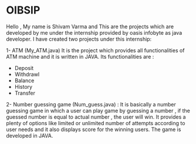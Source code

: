 # OIBSIP
Hello , My name is Shivam Varma and
This are the projects which are developed by me under the internship provided by oasis infobyte as java developer.
I have created two projects under this internship:

1- ATM (My_ATM.java)
It is the project which provides all functionalities of ATM machine and it is written in JAVA. Its functionalities are :
* Deposit
* Withdrawl
* Balance
* History
* Transfer

2- Number guessing game (Num_guess.java) : 
It is basically a number guessing game in which a user can play game by guessing a number , if the guessed number is equal to actual number , the user will win. It provides a plenty of options like limited or unlimited number of attempts according to user needs and it also displays score for the winning users. The game is developed in JAVA.

